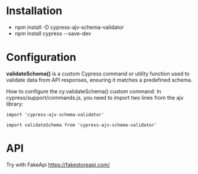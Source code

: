 
# Installation
- npm install -D cypress-ajv-schema-validator
- npm install cypress --save-dev

# Configuration
**validateSchema()** is a custom Cypress command or utility function used to validate data from API responses, ensuring it matches a predefined schema.

How to configure the cy.validateSchema() custom command: In cypress/support/commands.js, you need to import two lines from the ajv library:

`import 'cypress-ajv-schema-validator'`

`import validateSchema from 'cypress-ajv-schema-validator'`

# API
Try with FakeApi https://fakestoreapi.com/


